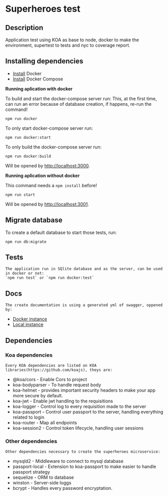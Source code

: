# Superheroes test

## Description
Application test using KOA as base to node, docker to make the environment, supertest to tests and nyc to coverage report.

## Installing dependencies
- [Install](https://docs.docker.com/engine/installation/) Docker
- [Install](https://docs.docker.com/compose/install/) Docker Compose

**Running aplication with docker**

To build and start the docker-compose server run:
This, at the first time, can run an error because of database creation, if happens, re-run the command!
```
npm run docker
```

To only start docker-compose server run:
```
npm run docker:start
```

To only build the docker-compose server run:
```
npm run docker:build
```

Will be opened by [http://localhost:3000](http://localhost:3000).

**Running aplication without docker**

This command needs a `npm install` before!
```
npm run start
```

Will be opened by [http://localhost:3001](http://localhost:3001).

##  Migrate database

To create a default database to start those tests, run:
```
npm run db:migrate
```

## Tests
    The application run in SQlite database and as the server, can be used in docker or not:    
    `npm run test` or `npm run docker:test`

## Docs
    The create documentation is using a generated yml of swagger, oppened by:
- [Docker instance](http://localhost:3001/public/swagger#/)
- [Local instance](http://localhost:3000/public/swagger#/)

## Dependencies

### Koa dependencies

    Every KOA dependencies are listed on KOA libraries(https://github.com/koajs), theys are:
- @koa/cors - Enable Cors to project
- koa-bodyparser - To handle request body
- koa-helmet - provides important security headers to make your app more secure by default.
- koa-jwt - Enable jwt handling to the requisitions
- koa-logger - Control log to every requisition made to the server
- koa-passport - Control user passport to the server, handling everything related to login
- koa-router - Map all endpoints
- koa-session2 - Control token lifecycle, handling user sessions
        
### Other dependencies    
    Other dependencies necessary to create the superheroes microservice:
- mysqld2 - Middleware to connect to mysql database
- passport-local - Extension to koa-passport to make easier to handle passport strategy
- sequelize - ORM to database
- winston - Server-side loggs
- bcrypt - Handles every password encryptation.
